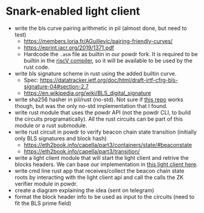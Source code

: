# Snark-enabled light client

- write the bls curve pairing arithmetic in pil (almost done, but need to test)
  - https://members.loria.fr/AGuillevic/pairing-friendly-curves/
  - https://eprint.iacr.org/2019/1371.pdf
  - Hardcode the `.asm` file as builtin in our powdr fork. It is required to be builtin in the [riscV compiler](https://github.com/HappyZKFriends/powdr/blob/main/riscv/src/compiler.rs), so it will be available to be used by the rust code.
- write bls signature scheme in rust using the added builtin curve.
  - Spec: https://datatracker.ietf.org/doc/html/draft-irtf-cfrg-bls-signature-04#section-2.7
  - https://en.wikipedia.org/wiki/BLS_digital_signature
- write sha256 hasher in pil/rust (no-std). Not sure if [this repo](https://github.com/jedisct1/rust-hmac-sha256/blob/master/src/lib.rs) works though, but was the only no-std implementation that I found.
- write rust module that uses the powdr API (not the powdr CLI, to build the circuits programatically). All the rust circuits can be part of this module or a rust submodule.
- write rust circuit in powdr to verify beacon chain state transition (initially only BLS signatures and block hash)
  - https://eth2book.info/capella/part3/containers/state/#beaconstate
  - https://eth2book.info/capella/part3/transition/
- write a light client module that will start the light client and retrive the blocks headers. We can base our implementation in [this light client here](https://github.com/a16z/helios).
- write cmd line rust app that receives/collect the beacon chain state roots by interacting with the light client api and call the calls the ZK verifier module in powdr.
- create a diagram explaining the idea (sent on telegram)
- format the block header info to be used as input to the circuits (need to fit the BLS prime field)

